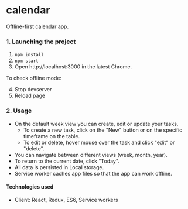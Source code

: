 # calendar
Offline-first calendar app.

### 1. Launching the project 

1. `npm install`
2. `npm start`
3. Open http://localhost:3000 in the latest Chrome.

To check offline mode: 

4. Stop devserver
5. Reload page

### 2. Usage

- On the default week view you can create, edit or update your tasks.
    - To create a new task, click on the "New" button or on the specific timeframe on the table.
    - To edit or delete, hover mouse over the task and click "edit" or "delete".
- You can navigate between different views (week, month, year).
- To return to the current date, click "Today".
- All data is persisted in Local storage.
- Service worker caches app files so that the app can work offline.


#### Technologies used
- Client: React, Redux, ES6, Service workers
